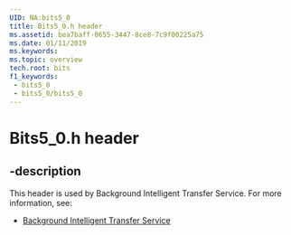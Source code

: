 ```yaml
---
UID: NA:bits5_0
title: Bits5_0.h header
ms.assetid: bea7baff-0655-3447-8ce8-7c9f00225a75
ms.date: 01/11/2019
ms.keywords: 
ms.topic: overview
tech.root: bits
f1_keywords:
 - bits5_0
 - bits5_0/bits5_0
---
```


# Bits5_0.h header


## -description

This header is used by Background Intelligent Transfer Service. For more information, see:

- [Background Intelligent Transfer Service](../_bits/index.md)

